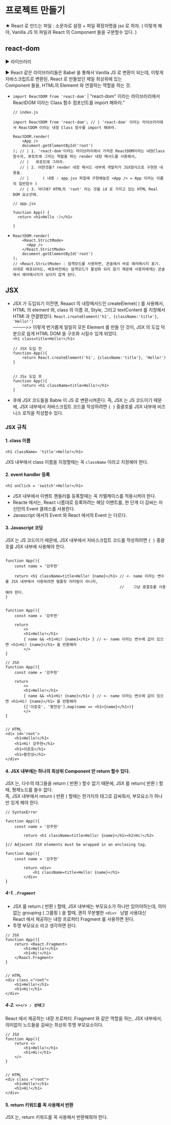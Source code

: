 # 프로젝트 만들기

★ React 로 만드는 파일 :  소문자로 설정 + 파일 확장자명을 jsx 로 하자. ( 이렇게 해야, Vanilla JS 의 파일과 React 의 Component 들을 구분할수 있다. )

## react-dom

▶ 라이브러리

▶ React 같은 라이브러리들은 Babel 을 통해서 Vanilla JS 로 변환이 되는데, 이렇게 자바스크립트로 변환된, React 로 만들었던 제일 최상위에 있는 <br>Component 들을, HTML의 Elememt 와 연결하는 역할을 하는 것.

- `import ReactDOM from 'react-dom'` | "react-dom" 이라는 라이브러리에서 ReactDOM 이라는 Class 함수 컴포넌트를 import 해와라."

  ```react
  // index.js
  
  import ReactDOM from 'react-dom'; // | 'react-dom' 이라는 라이브러리에서 ReactDOM 이라는 내장 Class 함수를 import 해와라.
  
  ReactDOM.render( 
      <App />
      document.getElementById('root')
  ); // | 1. 'react-dom'이라는 라이브러리에서 가져온 ReactDOM이라는 내장Class 함수의, 뷰포트에 그리는 역할을 하는 render 내장 메서드를 사용해서,
     // | 	뷰포트에 그려라. 
     // | 2. 어떤것을? render 내장 메서드 내부에 개발자가 JSX형식으로 구현한 내용을.
     // |	   ( 내용 : app.jsx 파일에 구현해놓은 <App /> = App 이라는 이름의 일반함수 )
     // | 3. 어디에? HTML의 'root' 라는 것을 id 로 가지고 있는 HTML Real DOM 요소안에. 
  
  ```

  ```react
  // app.jsx
  
  function App() {
    return <h1>Hello :)</h1>
  
  }
  ```

- ```react
  ReactDOM.render( 
      <React.StrictMode>
      	<App />
      </React.StrictMode>
      document.getElementById('root')
  );  
  // <React.StrictMode> : 엄격모드를 사용하면, 콘솔에서 바로 에러메시지 표기. 이대로 배포되어도, 배포버전에는 엄격모드가 활성화 되지 않기 깨문에 사용자에게는 콘솔에서 에러메시지가 보이지 않게 된다. 
  ```

## JSX

- JSX 가 도입되기 이전엔, Reaact 의 내장메서드인 createElemet( ) 를 사용해서, HTML 의 element 와, class 의 이름 과, Style, 그리고 textContent 를 지정해서 HTMl 과 연결했었다. `React.createElement('h1', {className:'title'}, 'Hello!')` <br>────>> 이렇게 번거롭게 일일히 모든 Element 를 만들 던 것이,  JSX 의 도입 덕분으로 쉽게 HTML DOM 을 구조화 시킬수 있게 되었다.<br> `<h1 class=title>Hello!</h1>`

  ```react
  // JSX 도입 전 
  function App(){
      return React.createElement('h1', {className:'title'}, 'Hello!')
  }
  
  
  // JSx 도입 후
  function App(){
      return <h1 className=title>Hello!</h1>
  }
  ```

- 후에 JSX 코드들을 Bable 이 JS 로 변환시켜준다. 즉, JSX 는 JS 코드이기 때문에, JSX 내부에서 자바스크립트 코드를 작성하려면 `{ }` 중괄호를 JSX 내부에 비즈니스 로직을 작성할수 있다. 

### JSX 규칙

#### 1. class 이름

 `<h1 className= 'title'>Hello!</h1>`

 JXS 내부에서 class 이름을 지정할때는 꼭 `className` 이라고 지정해야 한다. 

#### 2. event handler 등록

`<h1 onClick = 'switch'>Hello!</h1>`

- JSX 내부에서 이벤트 핸들러를 등록할때는 꼭 카멜케이스를 적용시켜야 한다.
- Reacte 에서는, React 나름대로 등록하려는 해당 이벤트를, 한 단계 더 감싸는 자신만의 Event 클래스를 사용한다.
- Javascript 에서의 Event 와 React 에서의 Event 는 다르다. 

#### 3. Javascript 코딩

JSX 는 JS 코드이기 때문에, JSX 내부에서 자바스크립트 코드를 작성하려면 `{ }` 중괄호를 JSX 내부에 사용해야 한다.

```react

function App(){
    const name = '강주현'
    
    return <h1 className=title>Hello! {name}</h1> // <- name 이라는 변수를 JSX 내부에서 사용하려면 템플릿 리터럴이 아니라, 
    											  //	그냥 중괄호를 사용해야 한다. 
}
```

```react

function App(){
    const name = '강주현'
    
    return  
        <>
        <h1>Hello!</h1> 
        { name && <h1>Hi! {name}</h1> } // <- name 이라는 변수에 값이 있으면 <h1>Hi! {name}</h1> 을 반환해라
    	</>   
}
```

```react
// JSX
function App(){
    const name = '강주현'
    
    return  
        <>
        <h1>Hello!</h1> 
        { name && <h1>Hi! {name}</h1> } // <- name 이라는 변수에 값이 있으면 <h1>Hi! {name}</h1> 을 반환해라
        {['이준호', '황찬성'].map(name => <h1>{name}</h1>)}
    	</>   
}
    
    
// HTML
<div id='root'>
    <h1>Hello!</h1>
    <h1>Hi! 강주현</h1>
    <h1>이준호</h1>
    <h1>황찬성</h1>
</div>
```

#### 4. JSX 내부에는 하나의 최상위 Component 만 return 할수 있다. 

JSX 는, 다수의 태그들을 return ( 반환 ) 할수 없기 때문에, JSX 를 return( 반환 ) 할때, 형제노드를 쓸수 없다. <br>즉, JSX 내부에서 return ( 반환 ) 할때는 한가지의 태그로 감싸줘서, 부모요소가 하나만 있게 해야 한다. 

```react
// SyntaxError

function App(){
    const name = '강주현'
    
        return <h1 className=title>Hello! {name}</h1><h2>Hi!</h2> 
    
}// Adjacent JSX elements must be wrapped in an enclosing tag. 
```

```react
function App(){
    const name = '강주현'
    
        return <div>
            <h1 className=title>Hello! {name}</h1>
        </div>    
}
```

##### 4-1. `.Fragment`

- JSX 를 return ( 반환 ) 할때, JSX 내부에는 부모요소가 하나만 있어야하는데,  의미없는 grouping ( 그룹핑 ) 을 할때, 괜히 무분별한 `<div> ` 남발 사용대신 <br>React 에서 제공하는 내장 프로퍼티 Fragment 를 사용하면 된다.  
- 투명 부모요소 라고 생각하면 된다.

```react
// JSX
function App(){
    return <Raact.Fragment>
        <h1>Hello!</h1>
        <h1>Hi!</h1>
    </Raact.Fragment>
}


// HTML
<div class ="root">
	<h1>Hello!</h1>
    <h1>Hi!</h1>
</div>
```

##### 4-2. `<></> : 빈태그`

React 에서 제공하는 내장 프로퍼티 .Fragment 와 같은 역할을 하는, JSX 내부에서, 의미없이 노드들을 감싸는 최상위 투명 부모요소이다. 

```react
// JSX
function App(){
    return <>
        <h1>Hello!</h1>
        <h1>Hi!</h1>
    </>
}


// HTML
<div class ="root">
	<h1>Hello!</h1>
    <h1>Hi!</h1>
</div>
```

#### 5. return  키워드를 꼭 사용해서 반환

JSX 는,  return  키워드를 꼭 사용해서 반환해줘야 한다. 
